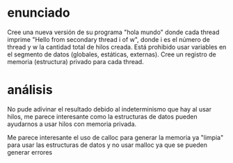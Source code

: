 # enunciado
Cree una nueva versión de su programa "hola mundo" donde cada thread imprime "Hello from secondary thread i of w", donde i es el número de thread y w la cantidad total de hilos creada. Está prohibido usar variables en el segmento de datos (globales, estáticas, externas). Cree un registro de memoria (estructura) privado para cada thread.

# análisis
No pude adivinar el resultado debido al indeterminismo que hay al usar hilos, me parece interesante como la estructuras de datos pueden ayudarnos a usar hilos con memoria privada.

Me parece interesante el uso de calloc para generar la memoria ya "limpia" para usar las estructuras de datos y no usar malloc ya que se pueden generar errores